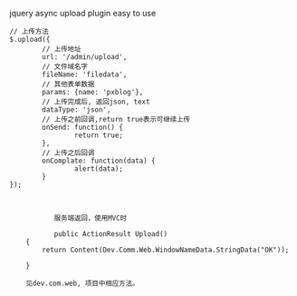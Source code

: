 jquery async upload plugin
easy to use

    // 上传方法
	$.upload({
			// 上传地址
			url: '/admin/upload', 
			// 文件域名字
			fileName: 'filedata', 
			// 其他表单数据
			params: {name: 'pxblog'},
			// 上传完成后, 返回json, text
			dataType: 'json',
			// 上传之前回调,return true表示可继续上传
			onSend: function() {
					return true;
			},
			// 上传之后回调
			onComplate: function(data) {
					alert(data);
			}
	});
	
	
	
               服务端返回，使用MVC时
               
               public ActionResult Upload()
        {
            return Content(Dev.Comm.Web.WindowNameData.StringData("OK"));

        }
        
        见dev.com.web, 项目中相应方法。
